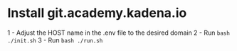 # Install git.academy.kadena.io

1 - Adjust the HOST name in the .env file to the desired domain
2 - Run `bash ./init.sh`
3 - Run `bash ./run.sh`

